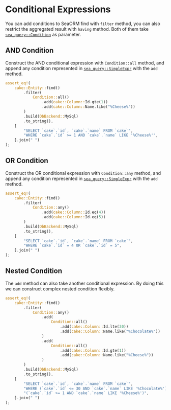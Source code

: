# Conditional Expressions

You can add conditions to SeaORM find with `filter` method, you can also restrict the aggregated result with `having` method. Both of them take [`sea_query::Condition`](https://docs.rs/sea-query/0.12.7/sea_query/query/struct.Condition.html) as parameter.

## AND Condition

Construct the AND conditional expression with `Condition::all` method, and append any condition represented in [`sea_query::SimpleExpr`](https://docs.rs/sea-query/*/sea_query/expr/enum.SimpleExpr.html) with the `add` method.

```rust
assert_eq!(
    cake::Entity::find()
        .filter(
            Condition::all()
                .add(cake::Column::Id.gte(1))
                .add(cake::Column::Name.like("%Cheese%"))
        )
        .build(DbBackend::MySql)
        .to_string(),
    [
        "SELECT `cake`.`id`, `cake`.`name` FROM `cake`",
        "WHERE `cake`.`id` >= 1 AND `cake`.`name` LIKE '%Cheese%'",
    ].join(" ")
);
```

## OR Condition

Construct the OR conditional expression with `Condition::any` method, and append any condition represented in [`sea_query::SimpleExpr`](https://docs.rs/sea-query/*/sea_query/expr/enum.SimpleExpr.html) with the `add` method.

```rust
assert_eq!(
    cake::Entity::find()
        .filter(
            Condition::any()
                .add(cake::Column::Id.eq(4))
                .add(cake::Column::Id.eq(5))
        )
        .build(DbBackend::MySql)
        .to_string(),
    [
        "SELECT `cake`.`id`, `cake`.`name` FROM `cake`",
        "WHERE `cake`.`id` = 4 OR `cake`.`id` = 5",
    ].join(" ")
);
```

## Nested Condition

The `add` method can also take another conditional expression. By doing this we can construct complex nested condition flexibly.

```rust
assert_eq!(
    cake::Entity::find()
        .filter(
            Condition::any()
                .add(
                    Condition::all()
                        .add(cake::Column::Id.lte(30))
                        .add(cake::Column::Name.like("%Chocolate%"))
                )
                .add(
                    Condition::all()
                        .add(cake::Column::Id.gte(1))
                        .add(cake::Column::Name.like("%Cheese%"))
                )
        )
        .build(DbBackend::MySql)
        .to_string(),
    [
        "SELECT `cake`.`id`, `cake`.`name` FROM `cake`",
        "WHERE (`cake`.`id` <= 30 AND `cake`.`name` LIKE '%Chocolate%') OR",
        "(`cake`.`id` >= 1 AND `cake`.`name` LIKE '%Cheese%')",
    ].join(" ")
);
```
